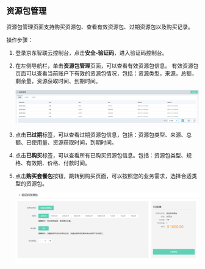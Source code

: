 ## 资源包管理

资源包管理页面支持购买资源包、查看有效资源包、过期资源包以及购买记录。

操作步骤：

1. 登录京东智联云控制台，点击**安全-验证码**，进入验证码控制台。

2. 在左侧导航栏，单击**资源包管理**页面，可以查看有效资源包信息。 有效资源包页面可以查看当前账户下有效的资源包情况，包括：资源类型，来源，总额，剩余量，资源获取时间、到期时间。

   ![image](../../../../image/Captcha/resource.png)

3. 点击**已过期**标签，可以查看过期资源包信息，包括：资源包类型、来源、总额、已使用量、资源获取时间，到期时间。

4. 点击**已购买**标签，可以查看所有已购买资源包信息。包括：资源包类型、规格、有效期、价格、付款时间。

5. 点击**购买套餐包**按钮，跳转到购买页面，可以按照您的业务需求，选择合适类型的资源包。

   ![image](../../../../image/Captcha/resource-buy.png)